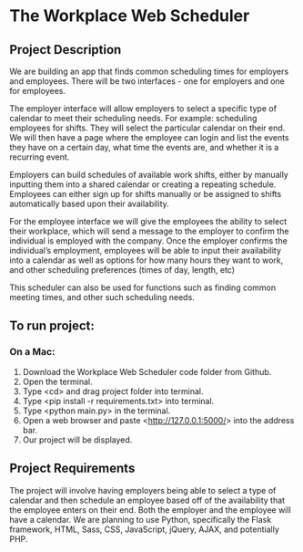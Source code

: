 # The Workplace Web Scheduler

## Project Description

We are building an app that finds common scheduling times for employers and employees. There will be two interfaces - one for employers and one for employees.

The employer interface will allow employers to select a specific type of calendar to meet their scheduling needs. For example: scheduling employees for shifts. They will select the particular calendar on their end. We will then have a page where the employee can login and list the events they have on a certain day, what time the events are, and whether it is a recurring event. 

Employers can build schedules of available work shifts, either by manually inputting them into a shared calendar or creating a repeating schedule. Employees can either sign up for shifts manually or be assigned to shifts automatically based upon their availability. 

For the employee interface we will give the employees the ability to select their workplace, which will send a message to the employer to confirm the individual is employed with the company. Once the employer confirms the individual’s employment, employees will be able to input their availability into a calendar as well as options for how many hours they want to work, and other scheduling preferences (times of day, length, etc)

This scheduler can also be used for functions such as finding common meeting times, and other such scheduling needs. 


## To run project: 

### On a Mac: 
1. Download the Workplace Web Scheduler code folder from Github. 
2. Open the terminal. 
3. Type &lt;cd&gt; and drag project folder into terminal. 
4. Type &lt;pip install -r requirements.txt&gt; into terminal.
5. Type &lt;python main.py&gt; in the terminal. 
6. Open a web browser and paste &lt;http://127.0.0.1:5000/&gt; into the address bar. 
7. Our project will be displayed. 

## Project Requirements 

The project will involve having employers being able to select a type of calendar and then schedule an employee based off of the availability that the employee enters on their end. Both the employer and the employee will have a calendar. We are planning to use Python, specifically the Flask framework, HTML, Sass, CSS, JavaScript, jQuery, AJAX, and potentially PHP. 


